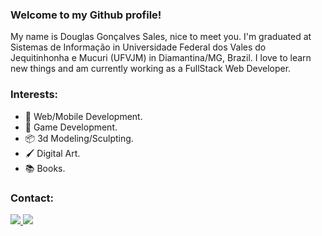 ### Welcome to my Github profile!

My name is Douglas Gonçalves Sales, nice to meet you. I'm graduated at Sistemas de Informação in Universidade Federal dos Vales do Jequitinhonha e Mucuri (UFVJM) in Diamantina/MG, Brazil. I love to learn new things and am currently working as a FullStack Web Developer.   

### Interests:
- 🔭 Web/Mobile Development.
- 🌱 Game Development.
- :package: 3d Modeling/Sculpting.
- :paintbrush: Digital Art.
- :books: Books.

### Contact:
<a href="https://www.linkedin.com/in/douglas-sales-4a5528a5?lipi=urn%3Ali%3Apage%3Ad_flagship3_profile_view_base_contact_details%3Bwx1N%2FhP7TumuOxWcf7rM8A%3D%3D">
<img src="https://img.shields.io/badge/LinkedIn-0077B5?style=for-the-badge&logo=linkedin&logoColor=white"></img>
</a>

<a href="https://mail.google.com/mail/?view=cm&fs=1&to=douglasgsales@gmail.com">
<img src="https://img.shields.io/badge/Gmail-D14836?style=for-the-badge&logo=gmail&logoColor=white"></img>
</a>
